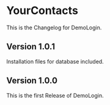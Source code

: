 YourContacts
============

This is the Changelog for DemoLogin.

Version 1.0.1
-------------

Installation files for database included.



Version 1.0.0
-------------

This is the first Release of DemoLogin.

